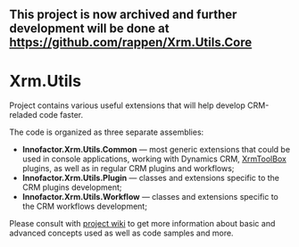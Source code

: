 ## This project is now archived and further development will be done at https://github.com/rappen/Xrm.Utils.Core 

# Xrm.Utils

Project contains various useful extensions that will help develop CRM-reladed code faster.

The code is organized as three separate assemblies:

* **Innofactor.Xrm.Utils.Common** — most generic extensions that could be used in console applications, working with Dynamics CRM, [XrmToolBox](https://www.xrmtoolbox.com/) plugins, as well as in regular CRM plugins and workflows;
* **Innofactor.Xrm.Utils.Plugin** — classes and extensions specific to the CRM plugins development;
* **Innofactor.Xrm.Utils.Workflow** — classes and extensions specific to the CRM workflows development;

Please consult with [project wiki](https://github.com/Innofactor/Xrm.Utils/wiki) to get more information about basic and advanced concepts used as well as code samples and more.
